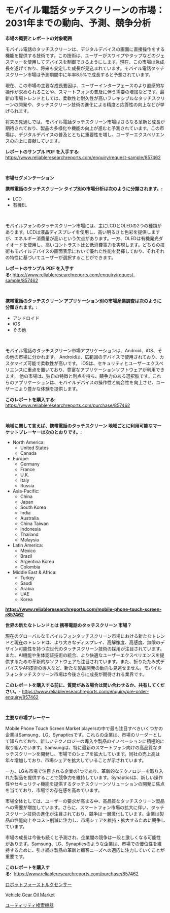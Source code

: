 <p><h1>モバイル電話タッチスクリーンの市場：2031年までの動向、予測、競争分析</h1></p><p><strong>市場の概要とレポートの対象範囲</strong></p>
<p><p>モバイル電話のタッチスクリーンは、デジタルデバイスの画面に直接操作をする機能を提供する技術です。この技術は、ユーザーがスワイプやタップなどのジェスチャーを使用してデバイスを制御できるようにします。現在、この市場は急成長を遂げており、将来も安定した成長が見込まれています。モバイル電話タッチスクリーン市場は予測期間中に年率8.5%で成長すると予想されています。</p><p>現在、この市場の主要な成長要因は、ユーザーインターフェースのより直感的な操作が求められることや、スマートフォンの普及に伴う需要の増加などです。最新の市場トレンドとしては、柔軟性と耐久性が高いフレキシブルなタッチスクリーンの開発や、タッチスクリーン技術の進化による精度と応答性の向上などが挙げられます。</p><p>将来の見通しでは、モバイル電話タッチスクリーン市場はさらなる革新と成長が期待されており、製品の多様化や機能の向上が進むと予測されています。この市場は、デジタルデバイスの普及とともに重要性を増し、ユーザーエクスペリエンスの向上に貢献しています。</p></p>
<p><strong>レポートのサンプル PDF を入手する:</strong> <a href="https://www.reliableresearchreports.com/enquiry/request-sample/857462">https://www.reliableresearchreports.com/enquiry/request-sample/857462</a></p>
<p>&nbsp;</p>
<p><strong>市場セグメンテーション</strong></p>
<p><strong>携帯電話のタッチスクリーン タイプ別の市場分析は次のように分類されます。:</strong></p>
<p><ul><li>LCD</li><li>有機EL</li></ul></p>
<p>&nbsp;</p>
<p><p>モバイルフォンのタッチスクリーン市場には、主にLCDとOLEDの2つの種類があります。LCDは液晶ディスプレイを使用し、高い明るさと色彩を提供しますが、エネルギー消費量が高いという欠点があります。一方、OLEDは有機発光ダイオードを使用し、高いコントラスト比と低消費電力を実現します。どちらの技術もモバイルデバイスの画面表示において優れた性能を発揮しており、それぞれの特性に基づいてユーザーが選択することができます。</p></p>
<p><strong>レポートのサンプル PDF を入手する:</strong>&nbsp;<a href="https://www.reliableresearchreports.com/enquiry/request-sample/857462">https://www.reliableresearchreports.com/enquiry/request-sample/857462</a></p>
<p>&nbsp;</p>
<p><strong> 携帯電話のタッチスクリーン アプリケーション別の市場産業調査は次のように分類されます。:</strong></p>
<p><ul><li>アンドロイド</li><li>iOS</li><li>その他</li></ul></p>
<p>&nbsp;</p>
<p><p>モバイル電話のタッチスクリーン市場アプリケーションは、Android、iOS、その他の市場に分かれます。 Androidは、広範囲のデバイスで使用されており、カスタマイズ可能で柔軟性が高いです。 iOSは、セキュリティとユーザーエクスペリエンスに重点を置いており、豊富なアプリケーションソフトウェアが利用できます。 他の市場は、独自の特徴と利点を持ち、競争力のある選択肢です。これらのアプリケーションは、モバイルデバイスの操作性と統合性を向上させ、ユーザーにより豊かな体験を提供します。</p></p>
<p><strong>このレポートを購入する:</strong>&nbsp; <a href="https://www.reliableresearchreports.com/purchase/857462">https://www.reliableresearchreports.com/purchase/857462</a></p>
<p>&nbsp;</p>
<p><strong>地域に関して言えば、携帯電話のタッチスクリーン 地域ごとに利用可能なマーケットプレーヤーは次のとおりです。:</strong></p>
<p><ul>
    <li>
        North America:
        <ul>
            <li>United States</li>
            <li>Canada</li>
        </ul>
    </li>
    <li>
        Europe:
        <ul>
            <li>Germany</li>
            <li>France</li>
            <li>U.K.</li>
            <li>Italy</li>
            <li>Russia</li>
        </ul>
    </li>
    <li>
        Asia-Pacific:
        <ul>
            <li>China</li>
            <li>Japan</li>
            <li>South Korea</li>
            <li>India</li>
            <li>Australia</li>
            <li>China Taiwan</li>
            <li>Indonesia</li>
            <li>Thailand</li>
            <li>Malaysia</li>
        </ul>
    </li>
    <li>
        Latin America:
        <ul>
            <li>Mexico</li>
            <li>Brazil</li>
            <li>Argentina Korea</li>
            <li>Colombia</li>
        </ul>
    </li>
    <li>
        Middle East & Africa:
        <ul>
            <li>Turkey</li>
            <li>Saudi</li>
            <li>Arabia</li>
            <li>UAE</li>
            <li>Korea</li>
        </ul>
    </li>
    </ul></p>
<p><strong><a href="https://www.reliableresearchreports.com/mobile-phone-touch-screen-r857462">https://www.reliableresearchreports.com/mobile-phone-touch-screen-r857462</a></strong>&nbsp;</p>
<p><strong>世界の新たなトレンドとは 携帯電話のタッチスクリーン 市場？</strong></p>
<p><p>現在のグローバルなモバイルフォンタッチスクリーン市場における新たなトレンドと現在のトレンドは、より大きなディスプレイ、高解像度、高感度、無限のデザイン可能性を持つ次世代のタッチスクリーン技術の採用が注目されています。また、AI機能や生体認証技術の統合、より快適なユーザーエクスペリエンスを提供するための革新的なソフトウェアも注目されています。また、折りたたみ式デバイスやAR技術の導入など、新たな製品開発の動向も見逃せません。モバイルフォンタッチスクリーン市場は今後さらに成長が期待される業界です。</p></p>
<p><strong>このレポートを購入する前に、質問がある場合は問い合わせるか、共有してください。</strong>- <a href="https://www.reliableresearchreports.com/enquiry/pre-order-enquiry/857462">https://www.reliableresearchreports.com/enquiry/pre-order-enquiry/857462</a></p>
<p>&nbsp;</p>
<p><strong>主要な市場プレーヤー</strong></p>
<p><p>Mobile Phone Touch Screen Market playersの中で最も注目すべきいくつかの企業はSamsung、LG、Synapticsです。これらの企業は、市場のリーダーとして知られており、新しいテクノロジーの導入や製品のイノベーションに積極的に取り組んでいます。Samsungは、特に最新のスマートフォン向けの高品質なタッチスクリーンを開発し、市場でのシェアを拡大しています。同社の売上高は年々増加しており、市場シェアを拡大していることが示されています。</p><p>一方、LGも市場で注目される企業の1つであり、革新的なテクノロジーを取り入れた製品を提供することで競争力を維持しています。Synapticsは、新しい操作性やセキュリティ機能を提供するタッチスクリーンソリューションの開発に焦点を当てており、市場での存在感を高めています。</p><p>市場全体としては、ユーザーの要求が高まる中、高品質なタッチスクリーン製品への需要が増加しています。さらに、スマートフォン市場の拡大に伴い、タッチスクリーン技術の進化が注目されており、競争は一層激化しています。企業は製品の性能向上やコスト削減に注力し、市場シェアを維持・拡大するために競争しています。</p><p>市場の成長は今後も続くと予測され、企業間の競争は一段と激しくなる可能性があります。Samsung、LG、Synapticsのような企業は、市場での優位性を維持するために、引き続き製品の革新と顧客ニーズへの適応に注力していくことが重要です。</p></p>
<p><strong>このレポートを購入する:</strong>&nbsp;&nbsp;<a href="https://www.reliableresearchreports.com/purchase/857462">https://www.reliableresearchreports.com/purchase/857462</a></p>
<p><p><a href="https://github.com/RodHoppe07/Market-Research-Report-List-1/blob/main/120103621437.md">ロボットフォーストルクセンサー</a></p><p><a href="https://metal-farmhouse-e95.notion.site/Vehicle-Gear-Oil-Market-Size-Focuses-on-Market-Dynamics-In-Depth-Analysis-and-Future-Projections-of-ad24eed58f1f4ec7958af8a991ec296e">Vehicle Gear Oil Market</a></p><p><a href="https://github.com/laurenreichert/Market-Research-Report-List-1/blob/main/719129821436.md">ユーティリティ検索機器</a></p></p>